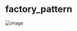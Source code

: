 # factory_pattern
![image](https://user-images.githubusercontent.com/62296109/236513020-f6a88544-92e4-40d5-90c5-b1bf5bc9ce99.png)
